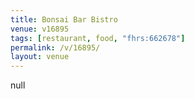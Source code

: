 ```yaml
---
title: Bonsai Bar Bistro
venue: v16895
tags: [restaurant, food, "fhrs:662678"]
permalink: /v/16895/
layout: venue
---
```

null